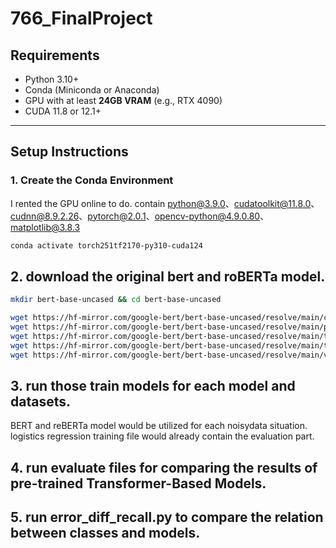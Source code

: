 # 766_FinalProject

## Requirements

- Python 3.10+
- Conda (Miniconda or Anaconda)
- GPU with at least **24GB VRAM** (e.g., RTX 4090)
- CUDA 11.8 or 12.1+

---

## Setup Instructions
### 1. Create the Conda Environment
I rented the GPU online to do. 
contain python@3.9.0、cudatoolkit@11.8.0、cudnn@8.9.2.26、pytorch@2.0.1、opencv-python@4.9.0.80、matplotlib@3.8.3

```bash
conda activate torch251tf2170-py310-cuda124
```

## 2. download the original bert and roBERTa model. 
```bash
mkdir bert-base-uncased && cd bert-base-uncased

wget https://hf-mirror.com/google-bert/bert-base-uncased/resolve/main/config.json
wget https://hf-mirror.com/google-bert/bert-base-uncased/resolve/main/pytorch_model.bin
wget https://hf-mirror.com/google-bert/bert-base-uncased/resolve/main/tokenizer_config.json
wget https://hf-mirror.com/google-bert/bert-base-uncased/resolve/main/tokenizer.json
wget https://hf-mirror.com/google-bert/bert-base-uncased/resolve/main/vocab.txt
```

## 3. run those train models for each model and datasets.
BERT and reBERTa model would be utilized for each noisydata situation.
logistics regression training file would already contain the evaluation part. 

## 4. run evaluate files for comparing the results of pre-trained Transformer-Based Models.

## 5. run error_diff_recall.py to compare the relation between classes and models. 
